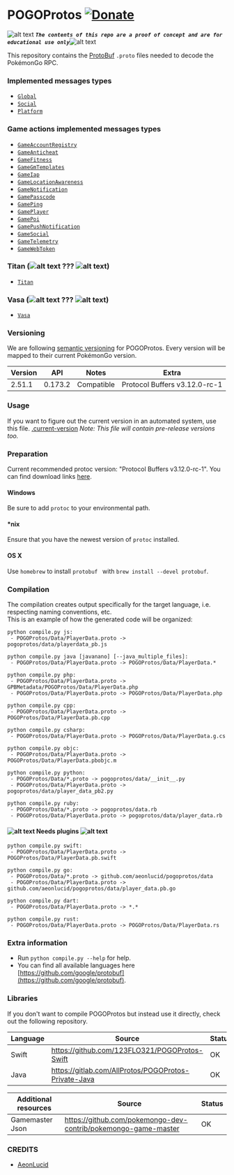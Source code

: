 <!-- define variables -->
[1.1]: http://i.imgur.com/M4fJ65n.png (ATTENTION)

POGOProtos [![Donate](https://img.shields.io/badge/Donate-PayPal-green.svg)](https://www.paypal.me/rocketbot)
===================

![alt text][1.1] <strong><em>`The contents of this repo are a proof of concept and are for educational use only`</em></strong>![alt text][1.1]<br/>

This repository contains the [ProtoBuf](https://github.com/google/protobuf) `.proto` files needed to decode the PokémonGo RPC.

### Implemented messages types
 - [``Global``](https://gitlab.com/AllProtos/POGOProtos-Private/blob/master/src/POGOProtos/Networking/Requests/RequestType.proto)
 - [``Social``](https://gitlab.com/AllProtos/POGOProtos-Private/blob/master/src/POGOProtos/Networking/Social/SocialAction.proto)
 - [``Platform``](https://gitlab.com/AllProtos/POGOProtos-Private/blob/master/src/POGOProtos/Networking/Platform/PlatformRequestType.proto) 

### Game actions implemented messages types
 - [``GameAccountRegistry``](https://gitlab.com/AllProtos/POGOProtos-Private/blob/master/src/POGOProtos/Networking/Game/GameAccountRegistry/GameAccountRegistryActions.proto)
 - [``GameAnticheat``](https://gitlab.com/AllProtos/POGOProtos-Private/blob/master/src/POGOProtos/Networking/Game/GameAnticheat/GameAnticheatAction.proto)
 - [``GameFitness``](https://gitlab.com/AllProtos/POGOProtos-Private/blob/master/src/POGOProtos/Networking/Game/GameFitness/GameFitnessAction.proto)
 - [``GameGmTemplates``](https://gitlab.com/AllProtos/POGOProtos-Private/blob/master/src/POGOProtos/Networking/Game/GameGmTemplates/GameGmTemplatesAction.proto)
 - [``GameIap``](https://gitlab.com/AllProtos/POGOProtos-Private/blob/master/src/POGOProtos/Networking/Game/GameIap/GameIapAction.proto)
 - [``GameLocationAwareness``](https://gitlab.com/AllProtos/POGOProtos-Private/blob/master/src/POGOProtos/Networking/Game/GameLocationAwareness/GameLocationAwarenessAction.proto)
 - [``GameNotification``](https://gitlab.com/AllProtos/POGOProtos-Private/blob/master/src/POGOProtos/Networking/Game/GameNotification/GameNotificationAction.proto)
 - [``GamePasscode``](https://gitlab.com/AllProtos/POGOProtos-Private/blob/master/src/POGOProtos/Networking/Game/GamePasscode/GamePasscodeAction.proto)
 - [``GamePing``](https://gitlab.com/AllProtos/POGOProtos-Private/blob/master/src/POGOProtos/Networking/Game/GamePing/GamePingAction.proto)
 - [``GamePlayer``](https://gitlab.com/AllProtos/POGOProtos-Private/blob/master/src/POGOProtos/Networking/Game/GamePlayer/GamePlayerAction.proto)
 - [``GamePoi``](https://gitlab.com/AllProtos/POGOProtos-Private/blob/master/src/POGOProtos/Networking/Game/GamePoi/GamePoiAction.proto)
 - [``GamePushNotification``](https://gitlab.com/AllProtos/POGOProtos-Private/blob/master/src/POGOProtos/Networking/Game/GamePushNotification/GamePushNotificationAction.proto)
 - [``GameSocial``](https://gitlab.com/AllProtos/POGOProtos-Private/blob/master/src/POGOProtos/Networking/Game/GameSocial/GameSocialAction.proto)
 - [``GameTelemetry``](https://gitlab.com/AllProtos/POGOProtos-Private/blob/master/src/POGOProtos/Networking/Game/GameTelemetry/GameTelemetryAction.proto)
 - [``GameWebToken``](https://gitlab.com/AllProtos/POGOProtos-Private/blob/master/src/POGOProtos/Networking/Game/GameWebToken/GameWebTokenAction.proto)
   
### Titan (![alt text][1.1] ??? ![alt text][1.1])
 - [``Titan``](https://gitlab.com/AllProtos/POGOProtos-Private/blob/master/src/POGOProtos/Networking/Titan)

### Vasa (![alt text][1.1] ??? ![alt text][1.1])
 - [``Vasa``](https://gitlab.com/AllProtos/POGOProtos-Private/blob/master/src/POGOProtos/Networking/Vasa)

### Versioning
We are following [semantic versioning](http://semver.org/) for POGOProtos.  Every version will be mapped to their current PokémonGo version.

| Version      | API           | Notes           | Extra                           |
|--------------|---------------|-----------------|---------------------------------|
| 2.51.1       | 0.173.2       | Compatible      |  Protocol Buffers v3.12.0-rc-1  |

### Usage
If you want to figure out the current version in an automated system, use this file.
[.current-version](https://gitlab.com/AllProtos/POGOProtos-Private/raw/master/.current-version)
*Note: This file will contain pre-release versions too.*

### Preparation
Current recommended protoc version: "Protocol Buffers v3.12.0-rc-1".
You can find download links [here](https://github.com/google/protobuf/releases).

#### Windows
Be sure to add `protoc` to your environmental path.

#### *nix
Ensure that you have the newest version of `protoc` installed.

#### OS X
Use `homebrew` to install `protobuf ` with `brew install --devel protobuf`.

### Compilation
The compilation creates output specifically for the target language, i.e. respecting naming conventions, etc.  
This is an example of how the generated code will be organized:

```
python compile.py js:
 - POGOProtos/Data/PlayerData.proto -> pogoprotos/data/playerdata_pb.js
```

```
python compile.py java [javanano] [--java_multiple_files]:
 - POGOProtos/Data/PlayerData.proto -> POGOProtos/Data/PlayerData.*
```

```
python compile.py php:
 - POGOProtos/Data/PlayerData.proto -> GPBMetadata/POGOProtos/Data/PlayerData.php
 - POGOProtos/Data/PlayerData.proto -> POGOProtos/Data/PlayerData.php
```

```
python compile.py cpp:
 - POGOProtos/Data/PlayerData.proto -> POGOProtos/Data/PlayerData.pb.cpp
```

```
python compile.py csharp:
 - POGOProtos/Data/PlayerData.proto -> POGOProtos/Data/PlayerData.g.cs
```

```
python compile.py objc:
 - POGOProtos/Data/PlayerData.proto -> POGOProtos/Data/PlayerData.pbobjc.m
```

```
python compile.py python:
 - POGOProtos/Data/*.proto -> pogoprotos/data/__init__.py
 - POGOProtos/Data/PlayerData.proto -> pogoprotos/data/player_data_pb2.py
```

```
python compile.py ruby:
 - POGOProtos/Data/*.proto -> pogoprotos/data.rb
 - POGOProtos/Data/PlayerData.proto -> pogoprotos/data/player_data.rb
``` 

#### ![alt text][1.1] Needs plugins ![alt text][1.1]
```
python compile.py swift:
 - POGOProtos/Data/PlayerData.proto -> POGOProtos/Data/PlayerData.pb.swift
```

```
python compile.py go:
 - POGOProtos/Data/*.proto -> github.com/aeonlucid/pogoprotos/data
 - POGOProtos/Data/PlayerData.proto -> github.com/aeonlucid/pogoprotos/data/player_data.pb.go
```

```
python compile.py dart:
 - POGOProtos/Data/PlayerData.proto -> *.*
```

```
python compile.py rust:
 - POGOProtos/Data/PlayerData.proto -> POGOProtos/Data/PlayerData.rs
```

### Extra information
 - Run ```python compile.py --help``` for help.
 - You can find all available languages here [https://github.com/google/protobuf](https://github.com/google/protobuf).
 
### Libraries
If you don't want to compile POGOProtos but instead use it directly, check out the following repository.

| Language              | Source                                                                               | Status                                                                                                                       |
|-----------------------|--------------------------------------------------------------------------------------|--------
| Swift                 | https://github.com/123FLO321/POGOProtos-Swift                                        |  OK                                                                                                                         |                                                                                                                         |
| Java                  | https://gitlab.com/AllProtos/POGOProtos-Private-Java                                 |  OK                                                                                                                          |

| Additional resources  | Source                                                                               | Status 
|-----------------------|--------------------------------------------------------------------------------------|--------
| Gamemaster Json       | https://github.com/pokemongo-dev-contrib/pokemongo-game-master                       |  OK    

### CREDITS
 - [AeonLucid](https://github.com/AeonLucid)
